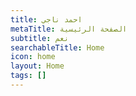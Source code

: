 ```yaml
---
title: احمد ناجي
metaTitle: الصفحة الرئيسية
subtitle: نعم
searchableTitle: Home
icon: home
layout: Home
tags: []
---
```

